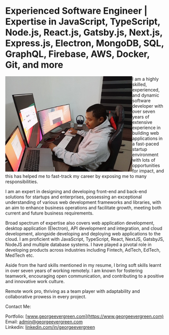<!--
**Georgeevergreen0/georgeevergreen0** is a ✨ _special_ ✨ repository because its `README.md` (this file) appears on your GitHub profile.

Here are some ideas to get you started:

- 🔭 I’m currently working on ...
- 🌱 I’m currently learning ...
- 👯 I’m looking to collaborate on ...
- 🤔 I’m looking for help with ...
- 💬 Ask me about ...
- 📫 How to reach me: ...
- 😄 Pronouns: ...
- ⚡ Fun fact: ...
- USA jobs, Uk jobs, Austria jobs.
-->

# Experienced Software Engineer | Expertise in JavaScript, TypeScript, Node.js, React.js, Gatsby.js, Next.js, Express.js, Electron, MongoDB, SQL, GraphQL, Firebase, AWS, Docker, Git, and more

<img src="https://github.com/Georgeevergreen0/georgeevergreen0/blob/master/workspace.jpg" align="left" width="400" alt="Office Workspace" />

I am a highly skilled, experienced, and dynamic software developer with over seven years of extensive experience in building web applications in a fast-paced startup environment with lots of opportunities for impact, and this has helped me to fast-track my career by exposing me to many responsibilities.

I am an expert in designing and developing front-end and back-end solutions for startups and enterprises, possessing an exceptional understanding of various web development frameworks and libraries, with an aim to enhance business operations and facilitate growth, meeting both current and future business requirements.

Broad spectrum of expertise also covers web application development, desktop application (Electron), API development and integration, and cloud development, alongside developing and deploying web applications to the cloud. I am proficient with JavaScript, TypeScript, React, NextJS, GatsbyJS, NodeJS and multiple database systems. I have played a pivotal role in developing products across industries including Fintech, AdTech, EdTech, MedTech etc.

Aside from the hard skills mentioned in my resume, I bring soft skills learnt in over seven years of working remotely. I am known for fostering teamwork, encouraging open communication, and contributing to a positive and innovative work culture.

Remote work pro, thriving as a team player with adaptability and collaborative prowess in every project.

Contact Me:

Portfolio: [www.georgeevergreen.com](https://www.georgeevergreen.com) <br />
Email: [admin@georgeevergreen.com](mailto:admin@georgeevergreen.com) <br />
Linkedin: [linkedin.com/in/georgeevergreen](https://www.linkedin.com/in/georgeevergreen) <br />
